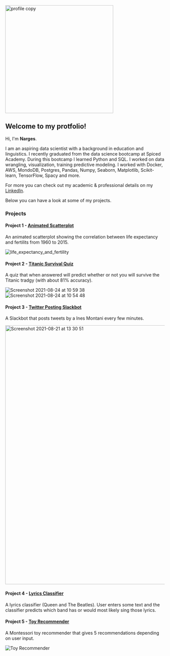 <img width="341" alt="profile copy" src="https://user-images.githubusercontent.com/80095773/132108875-111d6a64-2901-4632-b9e6-f68f1f305338.png">

## Welcome to my protfolio!

Hi, I'm **Narges**. 

I am an aspiring data scientist with a background in education and linguistics. I recently graduated from the data science bootcamp at Spiced Academy. During this bootcamp I learned Python and SQL. I worked on data wrangling, visualization, training predictive modeling. I worked with Docker, AWS, MondoDB, Postgres, Pandas, Numpy, Seaborn, Matplotlib, Scikit-learn, TensorFlow, Spacy and more.


For more you can check out my academic & professional details on my [LinkedIn](https://www.linkedin.com/in/nelazm/).

Below you can have a look at some of my projects. 

### Projects

#### Project 1 - [Animated Scatterplot](https://github.com/NargesEl/visual_analysis_of_gapminder_dataset)
An animated scatterplot showing the correlation between life expectancy and fertilits from 1960 to 2015.

![life_expectancy_and_fertility](https://user-images.githubusercontent.com/80095773/130370121-7f1dae17-83e2-4f8f-8d35-dfd268909f26.gif)

#### Project 2 - [Titanic Survival Quiz](https://github.com/NargesEl/will_you_survive_the_Titanic)
A quiz that when answered will predict whether or not you will survive the Titanic tradgy (with about 81% accuracy).

![Screenshot 2021-08-24 at 10 59 38](https://user-images.githubusercontent.com/80095773/132109132-12a9fdb8-0620-4e4b-b2c5-4537790cef3d.png)
![Screenshot 2021-08-24 at 10 54 48](https://user-images.githubusercontent.com/80095773/132109133-7eb7388e-b0ec-402d-8bc6-4c60e943fb0f.png)

#### Project 3 - [Twitter Posting Slackbot](https://github.com/NargesEl/slack_bot)
A Slackbot that posts tweets by a Ines Montani every few minutes.

<img width="818" alt="Screenshot 2021-08-21 at 13 30 51" src="https://user-images.githubusercontent.com/80095773/130320376-9e1391af-afa9-47ee-814b-b5e8bc6f7a08.png">

#### Project 4 - [Lyrics Classifier](https://github.com/NargesEl/lyrics_text_classification)
A lyrics classifier (Queen and The Beatles). User enters some text and the classifier predicts which band has or would most likely sing those lyrics. 

#### Project 5 - [Toy Recommender](https://github.com/NargesEl/montessori_toy_recommender)
A Montessori toy recommender that gives 5 recommendations depending on user input.

![Toy Recommender](https://user-images.githubusercontent.com/80095773/132109126-04bdc02d-2b74-407d-bdfb-74eeb42ae73c.gif)
